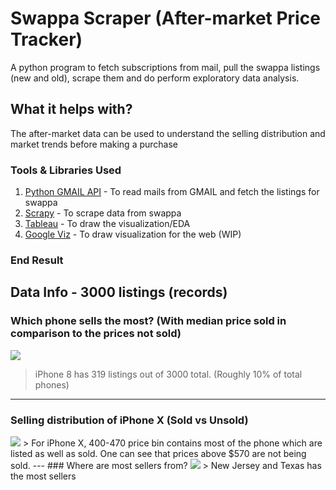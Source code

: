 # Swappa Scraper (After-market Price Tracker)
A python program to fetch subscriptions from mail, pull the swappa listings (new and old), scrape them and do perform exploratory data analysis.

## What it helps with?
The after-market data can be used to understand the selling distribution and market trends before making a purchase

### Tools & Libraries Used
  1. [Python GMAIL API](https://developers.google.com/gmail/api/quickstart/python) - To read mails from GMAIL and fetch the listings for swappa
  2. [Scrapy](https://scrapy.org/) - To scrape data from swappa
  3. [Tableau](https://www.tableau.com/products/desktop) - To draw the visualization/EDA
  3. [Google Viz](https://developers.google.com/chart/interactive/docs/reference) - To draw visualization for the web (WIP)
 
 
### End Result 
 Data Info - 3000 listings (records)
 ---
### Which phone sells the most? (With median price sold in comparison to the prices not sold)

<img src="https://i.imgur.com/unH5iyg.png">

> iPhone 8 has 319 listings out of 3000 total. (Roughly 10% of total phones)
---
### Selling distribution of iPhone X (Sold vs Unsold)
<img src="https://i.imgur.com/gCOjvB9.png">
> For iPhone X, 400-470 price bin contains most of the phone which are listed as well as sold. One can see that prices above $570 are not being sold.
---
### Where are most sellers from?
<img src="https://i.imgur.com/8fOMIK0.png">
> New Jersey and Texas has the most sellers

